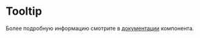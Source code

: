 # Tooltip

Более подробную информацию смотрите в <a href="https://lego.yandex-team.ru/lego-components/components/tooltip/examples" target="_blank">документации</a> компонента.